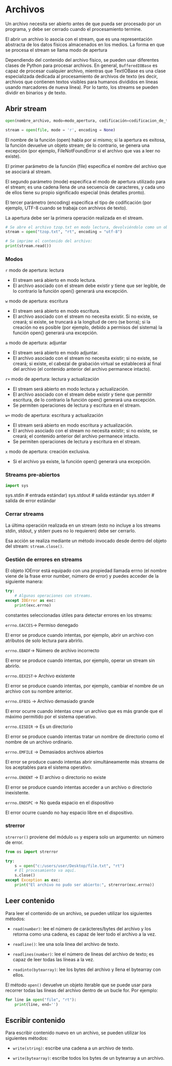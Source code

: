 # Archivos

Un archivo necesita ser abierto antes de que pueda ser procesado por un
programa, y debe ser cerrado cuando el procesamiento termine.

El abrir un archivo lo asocia con el stream, que es una representación
abstracta de los datos físicos almacenados en los medios. La forma en que se
procesa el stream se llama modo de apertura

Dependiendo del contenido del archivo físico, se pueden usar diferentes clases
de Python para procesar archivos. En general, ```BufferedIOBase``` es capaz de
procesar cualquier archivo, mientras que TextIOBase es una clase especializada
dedicada al procesamiento de archivos de texto (es decir, archivos que
contienen textos visibles para humanos divididos en líneas usando marcadores
de nueva línea). Por lo tanto, los streams se pueden dividir en binarios y de
texto.

## Abrir stream

```py
open(nombre_archivo, modo=modo_apertura, codificación=codificacion_de_texto)
```


```py
stream = open(file, mode = 'r', encoding = None)
```

El nombre de la función (open) habla por si mismo; si la apertura es exitosa,
la función devuelve un objeto stream; de lo contrario, se genera una excepción
(por ejemplo, FileNotFoundError si el archivo que vas a leer no existe).

El primer parámetro de la función (file) especifica el nombre del archivo que
se asociará al stream.

El segundo parámetro (mode) especifica el modo de apertura utilizado para el
stream; es una cadena llena de una secuencia de caracteres, y cada uno de ellos
tiene su propio significado especial (más detalles pronto).

El tercer parámetro (encoding) especifica el tipo de codificación (por ejemplo,
UTF-8 cuando se trabaja con archivos de texto).

La apertura debe ser la primera operación realizada en el stream.

```py
# Se abre el archivo tzop.txt en modo lectura, devolviéndolo como un objeto del tipo archivo:
stream = open("tzop.txt", "rt", encoding = "utf-8")

# Se imprime el contenido del archivo:
print(stream.read()) 
```


### Modos

```r``` modo de apertura: lectura

- El stream será abierto en modo lectura.
- El archivo asociado con el stream debe existir y tiene que ser legible, de lo contrario la función open() generará una excepción.

```w``` modo de apertura: escritura

- El stream será abierto en modo escritura.
- El archivo asociado con el stream no necesita existir. Si no existe, se creará; si existe, se truncará a la longitud de cero (se borra); si la creación no es posible (por ejemplo, debido a permisos del sistema) la función open() generará una excepción.

```a``` modo de apertura: adjuntar

- El stream será abierto en modo adjuntar.
- El archivo asociado con el stream no necesita existir; si no existe, se creará; si existe, el cabezal de grabación virtual se establecerá al final del archivo (el contenido anterior del archivo permanece intacto).

```r+``` modo de apertura: lectura y actualización

- El stream será abierto en modo lectura y actualización.
- El archivo asociado con el stream debe existir y tiene que permitir escritura, de lo contrario la función open() generará una excepción.
- Se permiten operaciones de lectura y escritura en el stream.

```w+``` modo de apertura: escritura y actualización

- El stream será abierto en modo escritura y actualización.
- El archivo asociado con el stream no necesita existir; si no existe, se creará; el contenido anterior del archivo permanece intacto.
- Se permiten operaciones de lectura y escritura en el stream.

```x``` modo de apertura: creación exclusiva.

- Si el archivo ya existe, la función open() generará una excepción.

### Streams pre-abiertos

```py
import sys
```

sys.stdin # entrada estándar)
sys.stdout # salida estándar
sys.stderr # salida de error estándar

### Cerrar streams

La última operación realizada en un stream (esto no incluye a los streams
stdin, stdout, y stderr pues no lo requieren) debe ser cerrarlo.

Esa acción se realiza mediante un método invocado desde dentro del objeto del
stream: ```stream.close()```.

### Gestión de errores en streams

El objeto IOError está equipado con una propiedad llamada errno
(el nombre viene de la frase error number, número de error) y puedes acceder
de la siguiente manera:

```py
try:
    # Algunas operaciones con streams.
except IOError as exc:
    print(exc.errno)


```

 constantes seleccionadas útiles para detectar errores en los streams:

```errno.EACCES```→ Permiso denegado

El error se produce cuando intentas, por ejemplo, abrir un archivo con atributos de solo lectura para abrirlo.

```errno.EBADF```→ Número de archivo incorrecto

El error se produce cuando intentas, por ejemplo, operar un stream sin abrirlo.

```errno.EEXIST```→ Archivo existente

El error se produce cuando intentas, por ejemplo, cambiar el nombre de un archivo con su nombre anterior.

```errno.EFBIG``` → Archivo demasiado grande

El error ocurre cuando intentas crear un archivo que es más grande que el máximo permitido por el sistema operativo.

```errno.EISDIR``` → Es un directorio

El error se produce cuando intentas tratar un nombre de directorio como el nombre de un archivo ordinario.

```errno.EMFILE``` → Demasiados archivos abiertos

El error se produce cuando intentas abrir simultáneamente más streams de los aceptables para el sistema operativo.

```errno.ENOENT``` → El archivo o directorio no existe

El error se produce cuando intentas acceder a un archivo o directorio inexistente.

```errno.ENOSPC``` → No queda espacio en el dispositivo

El error ocurre cuando no hay espacio libre en el dispositivo.

### strerror

```strerror()``` proviene del módulo ```os``` y espera solo un argumento: un número de error.

```py
from os import strerror

try:
    s = open("c:/users/user/Desktop/file.txt", "rt")
    # El procesamiento va aquí.
    s.close()
except Exception as exc:
    print("El archivo no pudo ser abierto:", strerror(exc.errno))

```

## Leer contenido

Para leer el contenido de un archivo, se pueden utilizar los siguientes métodos:

- ```read(number)```: lee el número de carácteres/bytes del archivo y los 
  retorna como una cadena, es capaz de leer todo el archivo a la vez.

- ```readline()```: lee una sola línea del archivo de texto.
  
- ```readlines(number)```: lee el número de líneas del archivo de texto; es capaz de leer todas las líneas  a la vez.
- ```readinto(bytearray)```: lee los bytes del archivo y llena el bytearray con ellos.

El método ```open()``` devuelve un objeto iterable que se puede usar para 
recorrer todas las líneas del archivo dentro de un bucle for. Por ejemplo:

```py
for line in open("file", "rt"):
    print(line, end='')

```


## Escribir contenido

Para escribir contenido nuevo en un archivo, se pueden utilizar los siguientes métodos:

- ```write(string)```: escribe una cadena a un archivo de texto.

- ```write(bytearray)```: escribe todos los bytes de un bytearray a un archivo.
